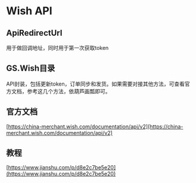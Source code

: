 # Wish API
## ApiRedirectUrl
用于做回调地址，同时用于第一次获取token
## GS.Wish目录
API封装，包括更新token，订单同步和发货。如果需要对接其他方法，可查看官方文档，参考这几个方法，依葫芦画瓢即可。
## 官方文档
[https://china-merchant.wish.com/documentation/api/v2](https://china-merchant.wish.com/documentation/api/v2)
## 教程
[https://www.jianshu.com/p/d8e2c7be5e20](https://www.jianshu.com/p/d8e2c7be5e20)
